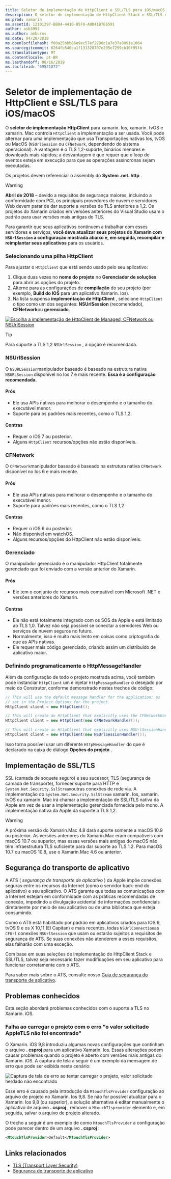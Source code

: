 ```yaml
---
title: Seletor de implementação de HttpClient e SSL/TLS para iOS/macOS
description: O seletor de implementação de HttpClient Stack e SSL/TLS determina a implementação de HttpClient e SSL/TLS que será usada pelo seu aplicativo Xamarin iOS, tvOS ou macOS.
ms.prod: xamarin
ms.assetid: 12101297-BB04-4410-85F0-A0D41B7E6591
author: asb3993
ms.author: amburns
ms.date: 04/20/2018
ms.openlocfilehash: f00a25bbb86e9ec57ef2290c1a7e37a8891e1064
ms.sourcegitcommit: 6264fb540ca1f131328707e295e7259cb10f95fb
ms.translationtype: MT
ms.contentlocale: pt-BR
ms.lasthandoff: 08/16/2019
ms.locfileid: "69521872"
---
```

# <a name="httpclient-and-ssltls-implementation-selector-for-iosmacos"></a>Seletor de implementação de HttpClient e SSL/TLS para iOS/macOS

O **seletor de implementação HttpClient** para xamarin. Ios, xamarin. tvOS e xamarin. Mac controla `HttpClient` a implementação a ser usada. Você pode alternar para uma implementação que usa Transportações nativas Ios, tvOS ou MacOS (`NSUrlSession` ou `CFNetwork`, dependendo do sistema operacional). A vantagem é o TLS 1,2-suporte, binários menores e downloads mais rápidos; a desvantagem é que requer que o loop de eventos esteja em execução para que as operações assíncronas sejam executadas.

Os projetos devem referenciar o assembly do **System .net. http** .

> [!WARNING]
> **Abril de 2018** – devido a requisitos de segurança maiores, incluindo a conformidade com PCI, os principais provedores de nuvem e servidores Web devem parar de dar suporte a versões de TLS anteriores a 1,2. Os projetos do Xamarin criados em versões anteriores do Visual Studio usam o padrão para usar versões mais antigas do TLS.
>
> Para garantir que seus aplicativos continuem a trabalhar com esses servidores e serviços, **você deve atualizar seus projetos do Xamarin com `NSUrlSession` a configuração mostrada abaixo e, em seguida, recompilar e reimplantar seus aplicativos** para os usuários.

### <a name="selecting-an-httpclient-stack"></a>Selecionando uma pilha HttpClient

Para ajustar o `HttpClient` que está sendo usado pelo seu aplicativo:

1. Clique duas vezes no **nome do projeto** no **Gerenciador de soluções** para abrir as opções do projeto.
2. Alterne para as configurações de **compilação** do seu projeto (por exemplo, **Build do IOS** para um aplicativo Xamarin. Ios).
3. Na lista suspensa **implementação de HttpClient** , selecione `HttpClient` o tipo como um dos seguintes: **NSUrlSession** (recomendado), **CFNetwork**ou **gerenciado**.

[![Escolha a implementação de HttpClient de Managed, CFNetwork ou NSUrlSession](http-stack-images/http-xs-sml.png)](http-stack-images/http-xs.png#lightbox)

> [!TIP]
> Para suporte a TLS 1,2 `NSUrlSession` , a opção é recomendada.

### <a name="nsurlsession"></a>NSUrlSession

O `NSURLSession`manipulador baseado é baseado na estrutura nativa `NSURLSession` disponível no Ios 7 e mais recente. 
**Essa é a configuração recomendada.**

#### <a name="pros"></a>Prós

- Ele usa APIs nativas para melhorar o desempenho e o tamanho do executável menor.
- Suporte para os padrões mais recentes, como o TLS 1,2.

#### <a name="cons"></a>Contras

- Requer o iOS 7 ou posterior.
- Alguns `HttpClient` recursos/opções não estão disponíveis.

### <a name="cfnetwork"></a>CFNetwork

O `CFNetwork`manipulador baseado é baseado na estrutura nativa `CFNetwork` disponível no Ios 6 e mais recente.

#### <a name="pros"></a>Prós

- Ele usa APIs nativas para melhorar o desempenho e o tamanho do executável menor.
- Suporte para padrões mais recentes, como o TLS 1,2.

#### <a name="cons"></a>Contras

- Requer o iOS 6 ou posterior.
- Não disponível em watchOS.
- Alguns recursos/opções do HttpClient não estão disponíveis.

### <a name="managed"></a>Gerenciado

O manipulador gerenciado é o manipulador HttpClient totalmente gerenciado que foi enviado com a versão anterior do Xamarin.

#### <a name="pros"></a>Prós

- Ele tem o conjunto de recursos mais compatível com Microsoft .NET e versões anteriores do Xamarin.

#### <a name="cons"></a>Contras

- Ele não está totalmente integrado com os SOS da Apple e está limitado ao TLS 1,0. Talvez não seja possível se conectar a servidores Web ou serviços de nuvem seguros no futuro.
- Normalmente, isso é muito mais lento em coisas como criptografia do que as APIs nativas.
- Ele requer mais código gerenciado, criando assim um distribuído de aplicativo maior.

### <a name="programmatically-setting-the-httpmessagehandler"></a>Definindo programaticamente o HttpMessageHandler

Além da configuração de todo o projeto mostrada acima, você também pode instanciar `HttpClient` um e injetar `HttpMessageHandler` o desejado por meio do Construtor, conforme demonstrado nestes trechos de código:

```csharp
// This will use the default message handler for the application; as
// set in the Project Options for the project.
HttpClient client = new HttpClient();

// This will create an HttpClient that explicitly uses the CFNetworkHandler
HttpClient client = new HttpClient(new CFNetworkHandler());

// This will create an HttpClient that explicitly uses NSUrlSessionHandler
HttpClient client = new HttpClient(new NSUrlSessionHandler());
```

Isso torna possível usar um diferente `HttpMessageHandler` do que é declarado na caixa de diálogo **Opções do projeto** .

## <a name="ssltls-implementation"></a>Implementação de SSL/TLS

SSL (camada de soquete seguro) e seu sucessor, TLS (segurança de camada de transporte), fornecer suporte para HTTP e `System.Net.Security.SslStream`outras conexões de rede via. A implementação do `System.Net.Security.SslStream` xamarin. Ios, xamarin. tvOS ou xamarin. Mac irá chamar a implementação de SSL/TLS nativa da Apple em vez de usar a implementação gerenciada fornecida pelo mono. A implementação nativa da Apple dá suporte a TLS 1,2.

> [!WARNING]
> A próxima versão do Xamarin.Mac 4.8 dará suporte somente a macOS 10.9 ou posterior.
> As versões anteriores do Xamarin.Mac eram compatíveis com macOS 10.7 ou superior, mas essas versões mais antigas do macOS não têm infraestrutura TLS suficiente para dar suporte ao TLS 1.2. Para macOS 10.7 ou macOS 10.8, use o Xamarin.Mac 4.6 ou anterior.

## <a name="app-transport-security"></a>Segurança do transporte de aplicativo

A ATS ( _segurança de transporte de aplicativo_ ) da Apple impõe conexões seguras entre os recursos da Internet (como o servidor back-end do aplicativo) e seu aplicativo. O ATS garante que todas as comunicações com a Internet estejam em conformidade com as práticas recomendadas de conexão, impedindo a divulgação acidental de informações confidenciais diretamente por meio de seu aplicativo ou de uma biblioteca que esteja consumindo.

Como o ATS está habilitado por padrão em aplicativos criados para IOS 9, tvOS 9 e os X 10,11 (El Capitan) e mais recentes, todas `NSUrlConnection`as `CFUrl` conexões `NSUrlSession` que usam ou estarão sujeitos a requisitos de segurança de ATS. Se suas conexões não atenderem a esses requisitos, elas falharão com uma exceção.

Com base em suas seleções de implementação do HttpClient Stack e SSL/TLS, talvez seja necessário fazer modificações em seu aplicativo para funcionar corretamente com o ATS.

Para saber mais sobre o ATS, consulte nosso [Guia de segurança do transporte de aplicativo](~/ios/app-fundamentals/ats.md).

## <a name="known-issues"></a>Problemas conhecidos

Esta seção abordará problemas conhecidos com o suporte a TLS no Xamarin. iOS.

### <a name="project-failed-to-load-with-error-requested-value-appletls-wasnt-found"></a>Falha ao carregar o projeto com o erro "o valor solicitado AppleTLS não foi encontrado"

O Xamarin. iOS 9,8 introduziu algumas novas configurações que continham o arquivo **. csproj** para um aplicativo Xamarin. Ios. Essas alterações podem causar problemas quando o projeto é aberto com versões mais antigas do Xamarin. iOS. A captura de tela a seguir é um exemplo da mensagem de erro que pode ser exibida neste cenário:

![Captura de tela de erro ao tentar carregar o projeto, valor solicitado herdado não encontrado](http-stack-images/tlserror-xs.png)

Esse erro é causado pela introdução da `MtouchTlsProvider` configuração ao arquivo de projeto no Xamarin. Ios 9,8. Se não for possível atualizar para o Xamarin. Ios 9,8 (ou superior), a solução alternativa é editar manualmente o aplicativo de arquivo **. csproj** , remover o `MtouchTlsprovider` elemento e, em seguida, salvar o arquivo de projeto alterado.

O trecho a seguir é um exemplo de como `MtouchTlsProvider` a configuração pode parecer dentro de um arquivo **. csproj** :

```xml
<MtouchTlsProvider>Default</MtouchTlsProvider>
```

## <a name="related-links"></a>Links relacionados

- [TLS (Transport Layer Security)](~/cross-platform/app-fundamentals/transport-layer-security.md)
- [Segurança de transporte de aplicativo](~/ios/app-fundamentals/ats.md)
